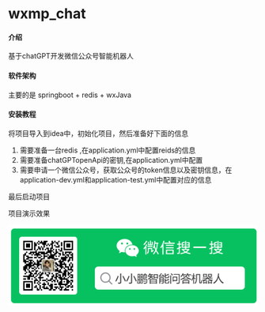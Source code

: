 # wxmp_chat

#### 介绍
基于chatGPT开发微信公众号智能机器人

#### 软件架构
主要的是 springboot + redis + wxJava


#### 安装教程

将项目导入到idea中，初始化项目，然后准备好下面的信息

1.  需要准备一台redis ,在application.yml中配置reids的信息
2.  需要准备chatGPTopenApi的密钥,在application.yml中配置
3.  需要申请一个微信公众号，获取公众号的token信息以及密钥信息，在application-dev.yml和application-test.yml中配置对应的信息

最后启动项目    

项目演示效果

![输入图片说明](7996a55080c6d357250d461197b3fb9.png)

